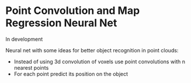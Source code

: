 # Point Convolution and Map Regression Neural Net

In development

Neural net with some ideas for better object recognition
in point clouds:

+ Instead of using 3d convolution of voxels use point convolutions with n nearest points
+ For each point predict its position on the object